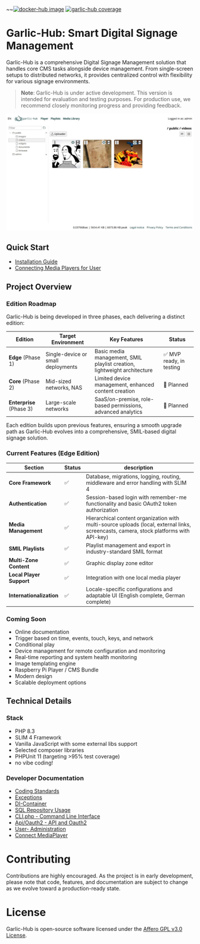 ~~[![docker-hub image](https://github.com/sagiadinos/garlic-hub/actions/workflows/docker-image.yml/badge.svg?branch=main)](https://github.com/sagiadinos/garlic-hub/actions/workflows/docker-image.yml)
[![garlic-hub coverage](https://github.com/sagiadinos/garlic-hub/blob/main/misc/coverage.svg)](https://github.com/sagiadinos/garlic-hub/blob/main/misc/coverage.svg)

# Garlic-Hub: Smart Digital Signage Management

Garlic-Hub is a comprehensive Digital Signage Management solution that handles core CMS tasks alongside device management. From single-screen setups to distributed networks, it provides centralized control with flexibility for various signage environments.

> **Note**: Garlic-Hub is under active development. This version is intended for evaluation and testing purposes. For production use, we recommend closely monitoring progress and providing feedback.

![Garlic-Hub Mediapool Screenshot](docs/media/screenshot.jpg)

## Quick Start

- [Installation Guide](docs/install.md)
- [Connecting Media Players for User](docs/how-tos/connect-mediaplayer-user.md)

## Project Overview

### Edition Roadmap

Garlic-Hub is being developed in three phases, each delivering a distinct edition:

| Edition                  | Target Environment                 | Key Features                                                             | Status                  |
|--------------------------|------------------------------------|--------------------------------------------------------------------------|-------------------------|
| **Edge** (Phase 1)       | Single-device or small deployments | Basic media management, SMIL playlist creation, lightweight architecture | ✅ MVP ready, in testing |
| **Core** (Phase 2)       | Mid-sized networks, NAS            | Limited device management, enhanced content creation                     | 🔄 Planned              |
| **Enterprise** (Phase 3) | Large-scale networks               | SaaS/on-premise, role-based permissions, advanced analytics              | 🔄 Planned              |

Each edition builds upon previous features, ensuring a smooth upgrade path as Garlic-Hub evolves into a comprehensive, SMIL-based digital signage solution.

### Current Features (Edge Edition)
| Section                  | Status | description                                                                                                                            |
|--------------------------|--------|----------------------------------------------------------------------------------------------------------------------------------------|
| **Core Framework**       | ✅      | Database, migrations, logging, routing, middleware and error handling with SLIM 4                                                      |
| **Authentication**       | ✅      | Session-based login with remember-me functionality and basic OAuth2 token authorization                                                |
| **Media Management**     | ✅      | Hierarchical content organization with multi-source uploads (local, external links, screencasts, camera, stock platforms with API-key) |
| **SMIL Playlists**       | ✅      | Playlist management and export in industry-standard SMIL format                                                                        |
| **Multi-Zone Content**   | ✅      | Graphic display zone editor                                                                                                            |
| **Local Player Support** | ✅      | Integration with one local media player                                                                                                |
| **Internationalization** | ✅      | Locale-specific configurations and adaptable UI (English complete, German complete)                                                    |

### Coming Soon
- Online documentation
- Trigger based on time, events, touch, keys, and network
- Conditional play
- Device management for remote configuration and monitoring
- Real-time reporting and system health monitoring
- Image templating engine
- Raspberry Pi Player / CMS Bundle
- Modern design
- Scalable deployment options

## Technical Details

### Stack
- PHP 8.3
- SLIM 4 Framework
- Vanilla JavaScript with some external libs support
- Selected composer libraries
- PHPUnit 11 (targeting >95% test coverage)
- no vibe coding!

### Developer Documentation
- [Coding Standards](docs/coding-standards.md)
- [Exceptions](docs/exceptions.md)
- [DI-Container](docs/di-container.md)
- [SQL Repository Usage](docs/sql-repository-usage.md)
- [CLI.php - Command Line Interface](docs/cli.md)
- [Api/Oauth2 - API and Oauth2](docs/oauth2.md)
- [User- Administration](docs/user-administration.md)
- [Connect MediaPlayer](docs/connect-media-player.md)

# Contributing
Contributions are highly encouraged. As the project is in early development, please note that code, features, and documentation are subject to change as we evolve toward a production-ready state.

# License
Garlic-Hub is open-source software licensed under the [Affero GPL v3.0 License](https://www.gnu.org/licenses/agpl-3.0.en.html).
